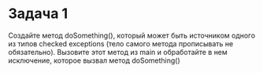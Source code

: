 # Задача 1

Создайте метод doSomething(), который может быть источником одного из
типов checked exceptions (тело самого метода прописывать не обязательно).
Вызовите этот метод из main и обработайте в нем исключение, которое
вызвал метод doSomething()